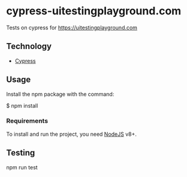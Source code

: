 # cypress-uitestingplayground.com
Tests on cypress for https://uitestingplayground.com

## Technology
- [Cypress](https://www.cypress.io/)

## Usage
Install the npm package with the command:

$ npm install


### Requirements
To install and run the project, you need [NodeJS](https://nodejs.org/) v8+.

## Testing

npm run test
